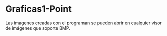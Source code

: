 # Graficas1-Point
Las imagenes creadas con el programan se pueden abrir en cualquier visor de imágenes que soporte BMP.
